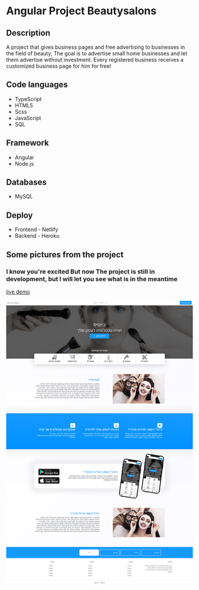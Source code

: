 
# Angular Project Beautysalons


## Description
A project that gives business pages and free advertising to businesses in the field of beauty,
The goal is to advertise small home businesses and let them advertise without investment.
Every registered business receives a customized business page for him for free!

## Code languages
- TypeScript
- HTML5
- Scss
- JavaScript
- SQL

## Framework
- Angular
- Node.js

## Databases
- MySQL

## Deploy 
- Frontend - Netlify
- Backend - Heroku


## Some pictures from the project
### I know you're excited But now The project is still in development, but I will let you see what is in the meantime
<a href="https://beautysalons.netlify.app/" target="_blank">live demo</a>

![HomePage](https://github.com/Razonir/FullStack-Angular-node.js-MySQL-Beautysalons/blob/master/Frontend/angular13/src/assets/screencapture-beautysalons-netlify-app-2022-03-03-21_44_38.png)
